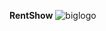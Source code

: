 **RentShow**
![biglogo](https://github.com/user-attachments/assets/4b5c5fde-b529-432a-8084-b7741b7f5ab5)
